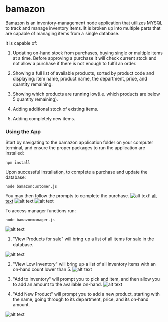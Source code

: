 # bamazon

Bamazon is an inventory-management node application that utilizes MYSQL to track and manage inventory items.  It is broken up into multiple parts that are capable of managing items from a single database.

It is capable of: 
1.  Updating on-hand stock from purchases, buying single or multiple items at a time.  Before approving a purchase it will check current stock and not allow a purchase if there is not enough to fulfil an order.

2.  Showing a full list of available products, sorted by product code and displaying: item name, product name, the department, price, and quantity remaining.

3.  Showing which products are running low(i.e. which products are below 5 quantity remaining).

4.  Adding additional stock of existing items.

5.  Adding completely new items.

### Using the App

Start by navigating to the bamazon application folder on your computer terminal, and ensure the proper packages to run the application are installed:
```
npm install
```

Upon successful installation, to complete a purchase and update the database:
```
node bamazoncustomer.js
```

You may then follow the prompts to complete the purchase.
![alt text](images/purchase.png)! [alt text](images/purchase2.png)
![alt text](images/purchase3.png) ![alt text](images/purchase4.png)

To access manager functions run:
```
node bamazonmanager.js
```

![alt text](images/manager.png)
1.  "View Products for sale" will bring up a list of all items for sale in the database.

![alt text](images/manager1.png)

2.  "View Low Inventory" will bring up a list of all inventory items with an on-hand count lower than 5.
![alt text](images/bamazon2.png)

3.  "Add to Inventory"  will prompt you to pick and item, and then allow you to add an amount to the available on-hand.
![alt text](images/manager3_1.png)

4.  "Add New Product" will prompt you to add a new product, starting with the name, going through to its department, price, and its on-hand amount.

![alt text](images/manager4.png)